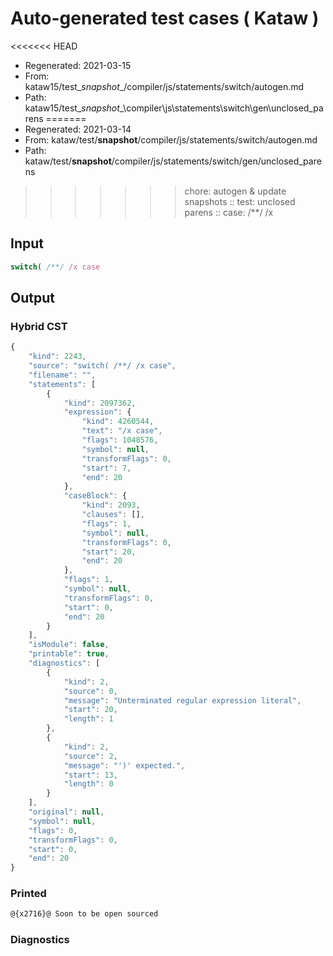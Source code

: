 # Auto-generated test cases ( Kataw )
<<<<<<< HEAD
- Regenerated: 2021-03-15
- From: kataw15/test\__snapshot__/compiler/js/statements/switch/autogen.md
- Path: kataw15/test\__snapshot__\compiler\js\statements\switch\gen\unclosed_parens
=======
- Regenerated: 2021-03-14
- From: kataw/test/__snapshot__/compiler/js/statements/switch/autogen.md
- Path: kataw/test/__snapshot__/compiler/js/statements/switch/gen/unclosed_parens
>>>>>>> chore: autogen & update snapshots
> :: test: unclosed parens
> :: case: /**/ /x
## Input

`````js
switch( /**/ /x case
`````

## Output

### Hybrid CST

```javascript
{
    "kind": 2243,
    "source": "switch( /**/ /x case",
    "filename": "",
    "statements": [
        {
            "kind": 2097362,
            "expression": {
                "kind": 4260544,
                "text": "/x case",
                "flags": 1048576,
                "symbol": null,
                "transformFlags": 0,
                "start": 7,
                "end": 20
            },
            "caseBlock": {
                "kind": 2093,
                "clauses": [],
                "flags": 1,
                "symbol": null,
                "transformFlags": 0,
                "start": 20,
                "end": 20
            },
            "flags": 1,
            "symbol": null,
            "transformFlags": 0,
            "start": 0,
            "end": 20
        }
    ],
    "isModule": false,
    "printable": true,
    "diagnostics": [
        {
            "kind": 2,
            "source": 0,
            "message": "Unterminated regular expression literal",
            "start": 20,
            "length": 1
        },
        {
            "kind": 2,
            "source": 2,
            "message": "')' expected.",
            "start": 13,
            "length": 0
        }
    ],
    "original": null,
    "symbol": null,
    "flags": 0,
    "transformFlags": 0,
    "start": 0,
    "end": 20
}
```

### Printed

```javascript
@{x2716}@ Soon to be open sourced
```

### Diagnostics

```javascript

```

